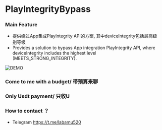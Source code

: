 # PlayIntegrityBypass

### Main Feature

* 提供绕过App集成PlayIntegrity API的方案, 其中deviceIntegrity包括最高级别等级
* Provides a solution to bypass App integration PlayIntegrity API, where deviceIntegrity includes the highest level (MEETS_STRONG_INTEGRITY).

![DEMO](https://linux.do/uploads/default/original/4X/7/3/5/735f5e2d89fe8664e2712f7cc597519721278122.jpeg)

### Come to me with a budget/ 带预算来聊

### Only Usdt payment/ 只收U

### How to contact ？

* Telegram https://t.me/labamu520

